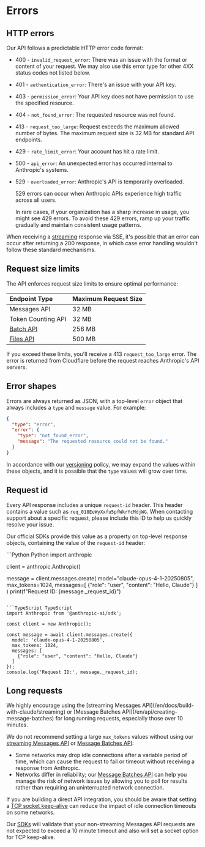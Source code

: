 # Errors

## HTTP errors

Our API follows a predictable HTTP error code format:

* 400 - `invalid_request_error`: There was an issue with the format or content of your request. We may also use this error type for other 4XX status codes not listed below.
* 401 - `authentication_error`: There's an issue with your API key.
* 403 - `permission_error`: Your API key does not have permission to use the specified resource.
* 404 - `not_found_error`: The requested resource was not found.
* 413 - `request_too_large`: Request exceeds the maximum allowed number of bytes. The maximum request size is 32 MB for standard API endpoints.
* 429 - `rate_limit_error`: Your account has hit a rate limit.
* 500 - `api_error`: An unexpected error has occurred internal to Anthropic's systems.
* 529 - `overloaded_error`: Anthropic's API is temporarily overloaded.

  <Warning>
    529 errors can occur when Anthropic APIs experience high traffic across all users.

    In rare cases, if your organization has a sharp increase in usage, you might see 429 errors. To avoid these 429 errors, ramp up your traffic gradually and maintain consistent usage patterns.
  </Warning>

When receiving a [streaming](/en/docs/build-with-claude/streaming) response via SSE, it's possible that an error can occur after returning a 200 response, in which case error handling wouldn't follow these standard mechanisms.

## Request size limits

The API enforces request size limits to ensure optimal performance:

| Endpoint Type                                            | Maximum Request Size |
| :------------------------------------------------------- | :------------------- |
| Messages API                                             | 32 MB                |
| Token Counting API                                       | 32 MB                |
| [Batch API](/en/docs/build-with-claude/batch-processing) | 256 MB               |
| [Files API](/en/docs/build-with-claude/files)            | 500 MB               |

If you exceed these limits, you'll receive a 413 `request_too_large` error. The error is returned from Cloudflare before the request reaches Anthropic's API servers.

## Error shapes

Errors are always returned as JSON, with a top-level `error` object that always includes a `type` and `message` value. For example:

```JSON JSON
{
  "type": "error",
  "error": {
    "type": "not_found_error",
    "message": "The requested resource could not be found."
  }
}
```

In accordance with our [versioning](/en/api/versioning) policy, we may expand the values within these objects, and it is possible that the `type` values will grow over time.

## Request id

Every API response includes a unique `request-id` header. This header contains a value such as `req_018EeWyXxfu5pfWkrYcMdjWG`. When contacting support about a specific request, please include this ID to help us quickly resolve your issue.

Our official SDKs provide this value as a property on top-level response objects, containing the value of the `request-id` header:

<CodeGroup>
  ```Python Python
  import anthropic

  client = anthropic.Anthropic()

  message = client.messages.create(
      model="claude-opus-4-1-20250805",
      max_tokens=1024,
      messages=[
          {"role": "user", "content": "Hello, Claude"}
      ]
  )
  print(f"Request ID: {message._request_id}")
  ```

  ```TypeScript TypeScript
  import Anthropic from '@anthropic-ai/sdk';

  const client = new Anthropic();

  const message = await client.messages.create({
    model: 'claude-opus-4-1-20250805',
    max_tokens: 1024,
    messages: [
      {"role": "user", "content": "Hello, Claude"}
    ]
  });
  console.log('Request ID:', message._request_id);
  ```
</CodeGroup>

## Long requests

<Warning>
  We highly encourage using the [streaming Messages API](/en/docs/build-with-claude/streaming) or [Message Batches API](/en/api/creating-message-batches) for long running requests, especially those over 10 minutes.
</Warning>

We do not recommend setting a large `max_tokens` values without using our [streaming Messages API](/en/docs/build-with-claude/streaming)
or [Message Batches API](/en/api/creating-message-batches):

* Some networks may drop idle connections after a variable period of time, which
  can cause the request to fail or timeout without receiving a response from Anthropic.
* Networks differ in reliability; our [Message Batches API](/en/api/creating-message-batches) can help you
  manage the risk of network issues by allowing you to poll for results rather than requiring an uninterrupted network connection.

If you are building a direct API integration, you should be aware that setting a [TCP socket keep-alive](https://tldp.org/HOWTO/TCP-Keepalive-HOWTO/programming.html) can reduce the impact of idle connection timeouts on some networks.

Our [SDKs](/en/api/client-sdks) will validate that your non-streaming Messages API requests are not expected to exceed a 10 minute timeout and
also will set a socket option for TCP keep-alive.
